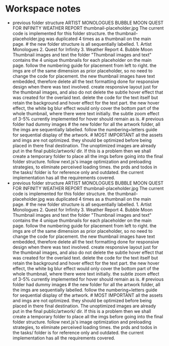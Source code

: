 # Workspace notes

- previous folder structure ARTIST MONOLOGUES BUBBLE MOON QUEST FOR INFINITY WEATHER REPORT thumbnail-placeholder.jpg The current code is implemented for this folder structure. the thumbnail-placeholder.jpg was duplicated 4 times as a thumbnail on the main page. # the new folder structure is all sequentially labelled. 1. Artist Monologues 2. Quest for Infinity 3. Weather Report 4. Bubble Moon Thumbnail images and text the folder "Thumbnail images and text" contains the 4 unique thumbnails for each placeholder on the main page. follow the numbering guide for placement from left to right. the imgs are of the same dimension as prior placeholder, so no need to change the code for placement. the new thumbnail images have text embedded, therefore delete all the text formatting done for responsive design when there was text involved. create responsive layout just for the thumbnail images, and also do not delete the subtle hover effect that was created for the overlaid text. delete the code for the text itself but retain the background and hover effect for the text part. the new hover effect, the white bg blur effect would only cover the bottom part of the whole thumbnail, where there were text initially. the subtle zoom effect of 3-5% currently implemented for hover should remain as is. # previous folder had dummy images # the new folder for all the artwork folder, all the imgs are sequentially labelled. follow the numbering+letters guide for sequential display of the artwork. # MOST IMPORTANT all the assets and imgs are not optimized. they should be optimized before being placed in there final destination. The unoptimized images are already put in the final public/artwork/ dir. If this is a problem then we shall create a temporary folder to place all the imgs before going into the final folder structure. follow next.js's image optimization and preloading strategies, to eliminate perceived loading times. the prds and todos in the tasks/ folder is for reference only and outdated. the current implementation has all the requirements covered.
- previous folder structure ARTIST MONOLOGUES BUBBLE MOON QUEST FOR INFINITY WEATHER REPORT thumbnail-placeholder.jpg The current code is implemented for this folder structure. the thumbnail-placeholder.jpg was duplicated 4 times as a thumbnail on the main page. # the new folder structure is all sequentially labelled. 1. Artist Monologues 2. Quest for Infinity 3. Weather Report 4. Bubble Moon Thumbnail images and text the folder "Thumbnail images and text" contains the 4 unique thumbnails for each placeholder on the main page. follow the numbering guide for placement from left to right. the imgs are of the same dimension as prior placeholder, so no need to change the code for placement. the new thumbnail images have text embedded, therefore delete all the text formatting done for responsive design when there was text involved. create responsive layout just for the thumbnail images, and also do not delete the subtle hover effect that was created for the overlaid text. delete the code for the text itself but retain the background and hover effect for the text part. the new hover effect, the white bg blur effect would only cover the bottom part of the whole thumbnail, where there were text initially. the subtle zoom effect of 3-5% currently implemented for hover should remain as is. # previous folder had dummy images # the new folder for all the artwork folder, all the imgs are sequentially labelled. follow the numbering+letters guide for sequential display of the artwork. # MOST IMPORTANT all the assets and imgs are not optimized. they should be optimized before being placed in there final destination. The unoptimized images are already put in the final public/artwork/ dir. If this is a problem then we shall create a temporary folder to place all the imgs before going into the final folder structure. follow next.js's image optimization and preloading strategies, to eliminate perceived loading times. the prds and todos in the tasks/ folder is for reference only and outdated. the current implementation has all the requirements covered.

